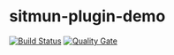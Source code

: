 # sitmun-plugin-demo
[![Build Status](https://travis-ci.org/sitmun/sitmun-plugin-demo.svg?branch=master)](https://travis-ci.org/sitmun/sitmun-plugin-demo)
[![Quality Gate](https://sonarcloud.io/api/badges/gate?key=sitmun-plugin-demo)](https://sonarcloud.io/dashboard?id=sitmun-plugin-demo)
